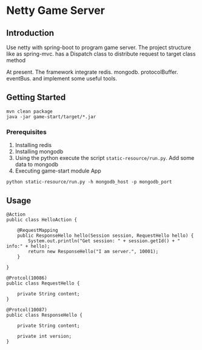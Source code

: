 # Netty Game Server

## Introduction

Use netty with spring-boot to program game server.
The project structure like as spring-mvc. has a Dispatch class to distribute request to target class method

At present. The framework integrate redis. mongodb. protocolBuffer. eventBus. and implement some useful tools.

## Getting Started

```
mvn clean package
java -jar game-start/target/*.jar
```

### Prerequisites

1. Installing redis 
2. Installing mongodb
3. Using the python execute the script `static-resource/run.py`. Add some data to mongodb
4. Executing game-start module App

```
python static-resource/run.py -h mongodb_host -p mongodb_port
```

## Usage

```
@Action
public class HelloAction {

    @RequestMapping
    public ResponseHello hello(Session session, RequestHello hello) {
        System.out.println("Get session: " + session.getId() + " info:" + hello);      
        return new ResponseHello("I am server.", 10001);
    }
    
}

@Protcol(10086)
public class RequestHello {

    private String content;
}

@Protcol(10087)
public class ResponseHello {

    private String content;

    private int version;
}
```
